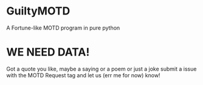 # GuiltyMOTD
A Fortune-like MOTD program in pure python

# WE NEED DATA!
Got a quote you like, maybe a saying or a poem or just a joke submit a issue with the MOTD Request tag and let us (err me for now) know!
